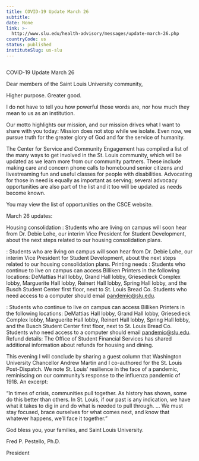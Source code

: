 ```yaml
---
title: COVID-19 Update March 26
subtitle: 
date: None
link: >-
  http://www.slu.edu/health-advisory/messages/update-march-26.php
countryCode: us
status: published
instituteSlug: us-slu
---
```

![]()

COVID-19 Update March 26

Dear members of the Saint Louis University community,

Higher purpose. Greater good.

I do not have to tell you how powerful those words are, nor how much they mean to us as an institution.

Our motto highlights our mission, and our mission drives what I want to share with you today: Mission does not stop while we isolate. Even now, we pursue truth for the greater glory of God and for the service of humanity.

The Center for Service and Community Engagement has compiled a list of the many ways to get involved in the St. Louis community, which will be updated as we learn more from our community partners. These include making care and concern phone calls to homebound senior citizens and livestreaming fun and useful classes for people with disabilities. Advocating for those in need is equally as important as serving; several advocacy opportunities are also part of the list and it too will be updated as needs become known.

You may view the list of opportunities on the CSCE website.

March 26 updates:

Housing consolidation : Students who are living on campus will soon hear from Dr. Debie Lohe, our interim Vice President for Student Development, about the next steps related to our housing consolidation plans.

: Students who are living on campus will soon hear from Dr. Debie Lohe, our interim Vice President for Student Development, about the next steps related to our housing consolidation plans. Printing needs : Students who continue to live on campus can access Billiken Printers in the following locations: DeMattias Hall lobby, Grand Hall lobby, Griesedieck Complex lobby, Marguerite Hall lobby, Reinert Hall lobby, Spring Hall lobby, and the Busch Student Center first floor, next to St. Louis Bread Co. Students who need access to a computer should email pandemic@slu.edu.

: Students who continue to live on campus can access Billiken Printers in the following locations: DeMattias Hall lobby, Grand Hall lobby, Griesedieck Complex lobby, Marguerite Hall lobby, Reinert Hall lobby, Spring Hall lobby, and the Busch Student Center first floor, next to St. Louis Bread Co. Students who need access to a computer should email pandemic@slu.edu. Refund details: The Office of Student Financial Services has shared additional information about refunds for housing and dining.

This evening I will conclude by sharing a guest column that Washington University Chancellor Andrew Martin and I co-authored for the St. Louis Post-Dispatch. We note St. Louis’ resilience in the face of a pandemic, reminiscing on our community’s response to the influenza pandemic of 1918. An excerpt:

“In times of crisis, communities pull together. As history has shown, some do this better than others. In St. Louis, if our past is any indication, we have what it takes to dig in and do what is needed to pull through. … We must stay focused, brace ourselves for what comes next, and know that whatever happens, we’ll face it together.”

God bless you, your families, and Saint Louis University.

Fred P. Pestello, Ph.D.

President